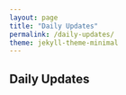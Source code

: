```yaml
---
layout: page
title: "Daily Updates"
permalink: /daily-updates/
theme: jekyll-theme-minimal
---
```



## Daily Updates 